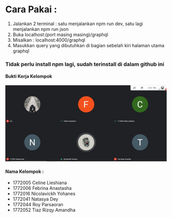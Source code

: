 # Cara Pakai :

1. Jalankan 2 terminal : satu menjalankan npm run dev, satu lagi menjalankan npm run json
2. Buka localhost:(port masing masing)/graphql
3. Misalkan : localhost:4000/graphql
4. Masukkan query yang dibutuhkan di bagian sebelah kiri halaman utama graphql

<h3>Tidak perlu install npm lagi, sudah terinstall di dalam github ini</h3>


<h4> Bukti Kerja Kelompok </h4>
<img src="https://github.com/realebin/web_semantik2/blob/main/Bukti.jpeg"/>

<h4> Nama Kelompok :</h4>

* 1772005 Celine Lieshiana 
* 1772006 Febrina Anastasha 
* 1772016 Nicolavickh Yohanes 
* 1772041 Natasya Dey 
* 1772044 Roy Parsaoran 
* 1772052 Tiaz Rizqy Amandha 
